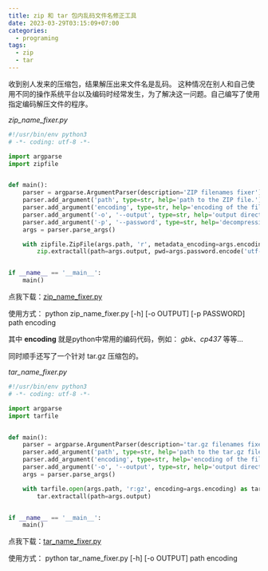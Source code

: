 ```yaml
---
title: zip 和 tar 包内乱码文件名修正工具
date: 2023-03-29T03:15:09+07:00
categories:
  - programing
tags:
  - zip
  - tar
---
```


收到别人发来的压缩包，结果解压出来文件名是乱码。
这种情况在别人和自己使用不同的操作系统平台以及编码时经常发生，为了解决这一问题。自己编写了使用指定编码解压文件的程序。

*zip_name_fixer.py*
```python
#!/usr/bin/env python3
# -*- coding: utf-8 -*-

import argparse
import zipfile


def main():
    parser = argparse.ArgumentParser(description='ZIP filenames fixer')
    parser.add_argument('path', type=str, help='path to the ZIP file.')
    parser.add_argument('encoding', type=str, help='encoding of the filenames inside the ZIP file.')
    parser.add_argument('-o', '--output', type=str, help='output directory for the extracted files.', default='.')
    parser.add_argument('-p', '--password', type=str, help='decompression password for the ZIP file.', default='')
    args = parser.parse_args()

    with zipfile.ZipFile(args.path, 'r', metadata_encoding=args.encoding) as zip:
        zip.extractall(path=args.output, pwd=args.password.encode('utf-8'))


if __name__ == '__main__':
    main()

```
点我下载：[zip_name_fixer.py](/files/tools/zip_name_fixer.py)

使用方式： python zip_name_fixer.py [-h] [-o OUTPUT] [-p PASSWORD] path encoding

其中 **encoding** 就是python中常用的编码代码，例如： *gbk*、*cp437* 等等...



同时顺手还写了一个针对 tar.gz 压缩包的。

*tar_name_fixer.py*
```python
#!/usr/bin/env python3
# -*- coding: utf-8 -*-

import argparse
import tarfile


def main():
    parser = argparse.ArgumentParser(description='tar.gz filenames fixer')
    parser.add_argument('path', type=str, help='path to the tar.gz file.')
    parser.add_argument('encoding', type=str, help='encoding of the filenames inside the tar.gz file.')
    parser.add_argument('-o', '--output', type=str, help='output directory for the extracted files.', default='.')
    args = parser.parse_args()

    with tarfile.open(args.path, 'r:gz', encoding=args.encoding) as tar:
        tar.extractall(path=args.output)


if __name__ == '__main__':
    main()

```
点我下载：[tar_name_fixer.py](/files/tools/tar_name_fixer.py)

使用方式： python tar_name_fixer.py [-h] [-o OUTPUT] path encoding
